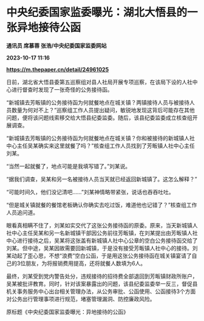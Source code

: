 # 中央纪委国家监委曝光：湖北大悟县的一张异地接待公函
**通讯员 席慕蓉 张浩/中央纪委国家监委网站**

**2023-10-17 11:16**

**https://m.thepaper.cn/detail/24961025**

日前，湖北省大悟县委第五巡察组对县人社局开展专项巡察，在该局下设的人社中心进行督查时发现了一张奇怪的公务接待函。

“新城镇去芳畈镇的公务接待函为何就餐地点在城关镇？两镇接待人员与被接待人员数量为何对不上？”巡察组工作人员提出疑问，敏锐地发现这背后可能存在其他问题，便将该问题线索移交给大悟县纪委监委。随后，该县纪委监委成立核查组开展调查。

“新城镇去芳畈镇的公务接待函为何就餐地点在城关镇？你和被接待的新城镇人社中心主任吴某确实来这里就餐了吗？”核查组工作人员找到了芳畈镇人社中心主任刘某。

“当然一起就餐了，地点可能是我填写错了。”刘某说。

“据我们调查，吴某和另一名被接待人员当天就已经返回新城镇了。这怎么解释？”

“可能时间久，他们没记清吧……”刘某神情略带紧张，说话也吞吞吐吐。

“但是城关镇就餐的餐馆老板确认你确实去吃过饭，难道他也记错了？”核查组工作人员追问道。

眼看真相瞒不住了，刘某如实交代了这张公务接待函的原委。原来，当天新城镇人社中心主任吴某和另一名新城镇干部因公务前往芳畈镇，在刘某提出由芳畈镇人社中心进行接待之后，吴某将这张盖有新城镇人社中心公章的空白公务接待函交给了刘某。但中途，吴某因故需要回新城镇，于是没有接受芳畈镇人社中心的接待。刘某动起了歪心思，不想“浪费”空白公函，于是用这张公务接待函在城关镇宴请了自己的3位朋友，为将报销费用提高，还将就餐人数填为6人。

最终，刘某受到党内警告处分，违规接待的招待费全部退回到芳畈镇财政所账户，吴某被批评教育。同时，针对该案暴露出的问题，该县纪委监委举一反三，督促县机关事务服务中心出台相关管理办法，从公务审批、公函使用、公函接待3个方面对公务出行管理事项进行规范，堵塞管理漏洞、防控廉政风险。

原标题《中央纪委国家监委曝光：异地接待的公函》